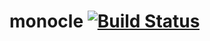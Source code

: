 # monocle [![Build Status](https://travis-ci.org/codeapes/monocle.svg?branch=master)](https://travis-ci.org/codeapes/monocle)
